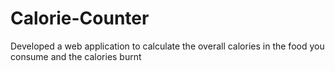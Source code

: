 # Calorie-Counter
Developed a web application to calculate the overall calories in the food you consume and the calories burnt 
